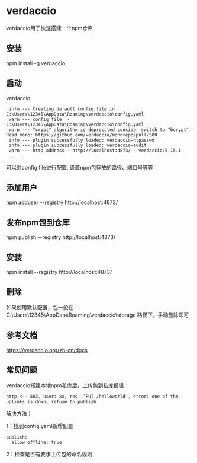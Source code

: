 # verdaccio
verdaccio用于快速搭建一个npm仓库

## 安装 
npm install -g verdaccio

## 启动
verdaccio
```
 info --- Creating default config file in C:\Users\12345\AppData\Roaming\verdaccio\config.yaml
 warn --- config file  - C:\Users\12345\AppData\Roaming\verdaccio\config.yaml
 warn --- "crypt" algorithm is deprecated consider switch to "bcrypt". Read more: https://github.com/verdaccio/monorepo/pull/580
 info --- plugin successfully loaded: verdaccio-htpasswd
 info --- plugin successfully loaded: verdaccio-audit
 warn --- http address - http://localhost:4873/ - verdaccio/5.15.1
 ......
```
可以对config file进行配置, 设置npm包存放的路径、端口号等等

## 添加用户
npm adduser --registry http://localhost:4873/

## 发布npm包到仓库
npm publish --registry http://localhost:4873/

## 安装
npm install --registry http://localhost:4873/

## 删除
如果使用默认配置，包一般在：
C:\Users\12345\AppData\Roaming\verdaccio\storage 路径下，手动删除即可

## 参考文档
https://verdaccio.org/zh-cn/docs


## 常见问题
verdaccio搭建本地npm私库后，上传包到私库报错：
```
http <-- 503, user: xx, req: ‘PUT /helloworld’, error: one of the uplinks is down, refuse to publish
```
解决方法：

1：找到config.yaml新增配置
```
publish:
  allow_offline: true
```
2：检查是否有要求上传包的命名规则